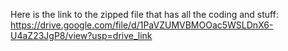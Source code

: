 Here is the link to the zipped file that has all the coding and stuff:
https://drive.google.com/file/d/1PaVZUMVBMOOac5WSLDnX6-U4aZ23JgP8/view?usp=drive_link

